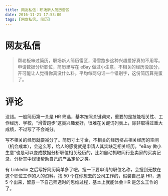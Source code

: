 ```yaml
---
title: 网友私信：职场新人简历雷区
date: 2016-11-21 17:53:00
tags: [网友私信, 简历]
---
```


# 网友私信

> 帮老板审过简历，职场新人简历雷区，滑雪跑步这种兴趣爱好真的不用写。申请数据分析职位，简历里写在 eBay 做过小生意，不相关的经历没加分，开可能让人觉得你真没什么料。平均每两句话一个错别字，这份简历算完蛋了。

# 评论
没错。一般简历第一关是 HR 筛选，基本按照关键词来，重要的是技能相关性、工作经历、学校，“滑雪跑步”这类兴趣爱好，很难在关键词列表上，除非取得过重大成绩，不过写了不会减分。

写不相关的经历就要减分了。简历寸土寸金，不相关的经历挤占相关经历的空间（机会成本），会这么写，给人的感觉就是申请人其实缺乏相关经历。“eBay 做小生意”也是可以变成数据分析职位相关经历的，比如自动抓取同行业卖家的买卖记录，分析其中规律帮助自己的产品定价之类。

有 Linkedin 之后写好简历简单多了吧。搜一下要申请的职位名称，会搜到无数在这个职位工作的人的资料。找 50 个在你想去的公司工作的，假装自己是 HR，选 5 个出来，留意一下自己筛选时的思维过程，基本上就能体会 HR 是怎么工作的了。
